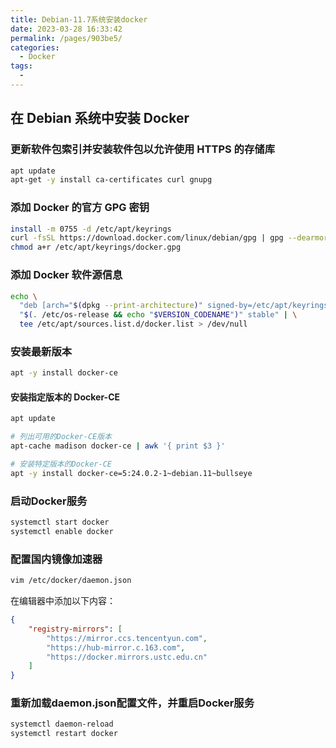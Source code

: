 ```yaml
---
title: Debian-11.7系统安装docker
date: 2023-03-28 16:33:42
permalink: /pages/903be5/
categories:
  - Docker
tags:
  - 
---
```

## 在 Debian 系统中安装 Docker

### 更新软件包索引并安装软件包以允许使用 HTTPS 的存储库

```bash
apt update
apt-get -y install ca-certificates curl gnupg
```

### 添加 Docker 的官方 GPG 密钥

```bash
install -m 0755 -d /etc/apt/keyrings
curl -fsSL https://download.docker.com/linux/debian/gpg | gpg --dearmor -o /etc/apt/keyrings/docker.gpg
chmod a+r /etc/apt/keyrings/docker.gpg
```

### 添加 Docker 软件源信息

```bash
echo \
  "deb [arch="$(dpkg --print-architecture)" signed-by=/etc/apt/keyrings/docker.gpg] https://mirrors.aliyun.com/docker-ce/linux/debian \
  "$(. /etc/os-release && echo "$VERSION_CODENAME")" stable" | \
  tee /etc/apt/sources.list.d/docker.list > /dev/null
```

### 安装最新版本

```bash
apt -y install docker-ce
```

#### 安装指定版本的 Docker-CE

```bash
apt update

# 列出可用的Docker-CE版本
apt-cache madison docker-ce | awk '{ print $3 }'

# 安装特定版本的Docker-CE
apt -y install docker-ce=5:24.0.2-1~debian.11~bullseye
```

### 启动Docker服务

```bash
systemctl start docker
systemctl enable docker
```

### 配置国内镜像加速器

```bash
vim /etc/docker/daemon.json
```

在编辑器中添加以下内容：

```json
{
    "registry-mirrors": [
        "https://mirror.ccs.tencentyun.com",
        "https://hub-mirror.c.163.com",
        "https://docker.mirrors.ustc.edu.cn"
    ]
}
```

### 重新加载daemon.json配置文件，并重启Docker服务

```bash
systemctl daemon-reload
systemctl restart docker
```
